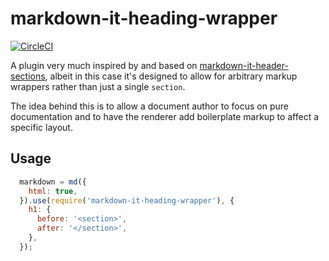 # markdown-it-heading-wrapper

[![CircleCI](https://circleci.com/gh/mozilla/markdown-it-heading-wrapper.svg?style=svg)](https://circleci.com/gh/mozilla/eslint-config-amo)

A plugin very much inspired by and based on [markdown-it-header-sections](https://github.com/arve0/markdown-it-header-sections),
albeit in this case it's designed to allow for arbitrary markup wrappers
rather than just a single `section`.

The idea behind this is to allow a document author to focus on pure
documentation and to have the renderer add boilerplate markup to affect a
specific layout.

## Usage

```js
  markdown = md({
    html: true,
  }).use(require('markdown-it-heading-wrapper'), {
    h1: {
      before: '<section>',
      after: '</section>',
    },
  });
```
